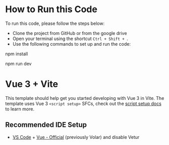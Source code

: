 # How to Run this Code

To run this code, please follow the steps below:

- Clone the project from GitHub or from the google drive 
- Open your terminal using the shortcut `Ctrl + Shift + `.
- Use the following commands to set up and run the code:

npm install 

npm run dev



# Vue 3 + Vite

This template should help get you started developing with Vue 3 in Vite. The template uses Vue 3 `<script setup>` SFCs, check out the [script setup docs](https://v3.vuejs.org/api/sfc-script-setup.html#sfc-script-setup) to learn more.

## Recommended IDE Setup

- [VS Code](https://code.visualstudio.com/) + [Vue - Official](https://marketplace.visualstudio.com/items?itemName=Vue.volar) (previously Volar) and disable Vetur

